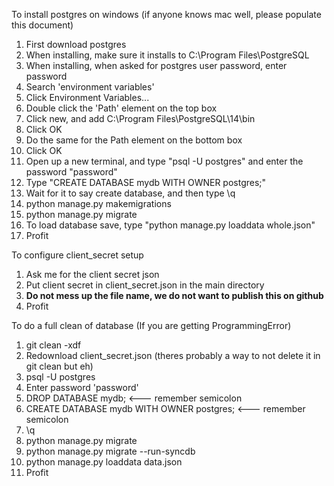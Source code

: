 To install postgres on windows (if anyone knows mac well, please populate this document)
1) First download postgres
2) When installing, make sure it installs to C:\Program Files\PostgreSQL
3) When installing, when asked for postgres user password, enter password
4) Search 'environment variables'
5) Click Environment Variables...
6) Double click the 'Path' element on the top box
7) Click new, and add C:\Program Files\PostgreSQL\14\bin
8) Click OK
9) Do the same for the Path element on the bottom box
10) Click OK
11) Open up a new terminal, and type "psql -U postgres" and enter the password "password"
12) Type "CREATE DATABASE mydb WITH OWNER postgres;"
13) Wait for it to say create database, and then type \q
14) python manage.py makemigrations 
15) python manage.py migrate
16) To load database save, type "python manage.py loaddata whole.json"
17) Profit

To configure client_secret setup
1) Ask me for the client secret json
2) Put client secret in client_secret.json in the main directory
3) **Do not mess up the file name, we do not want to publish this on github**
4) Profit

To do a full clean of database (If you are getting ProgrammingError)
1) git clean -xdf
2) Redownload client_secret.json (theres probably a way to not delete it in git clean but eh)
3) psql -U postgres
4) Enter password 'password'
5) DROP DATABASE mydb; <--- remember semicolon
6) CREATE DATABASE mydb WITH OWNER postgres; <--- remember semicolon
7) \q
8) python manage.py migrate
9) python manage.py migrate --run-syncdb
10) python manage.py loaddata data.json
11) Profit

